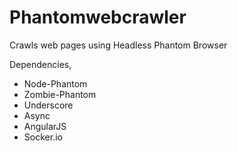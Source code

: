 # Phantomwebcrawler

Crawls web pages using Headless Phantom Browser

<bold>Dependencies,</bold>

<ul>

<li> Node-Phantom </li>
<li> Zombie-Phantom </li>
<li> Underscore</li>
<li> Async</li>
<li> AngularJS</li>
<li> Socker.io</li>
</ul>
